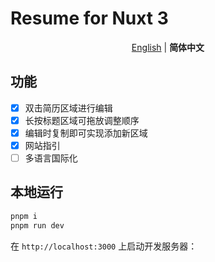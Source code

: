 # Resume for Nuxt 3

<p align='center'>
<a href="https://github.com/reeswell/resume-nuxt3/blob/main/README.md">English</a> | <b>简体中文</b>
</p>

## 功能

- [x] 双击简历区域进行编辑
- [x] 长按标题区域可拖放调整顺序
- [x] 编辑时复制即可实现添加新区域
- [x] 网站指引
- [ ] 多语言国际化

## 本地运行

```bash
pnpm i
pnpm run dev
```

在 `http://localhost:3000` 上启动开发服务器：
